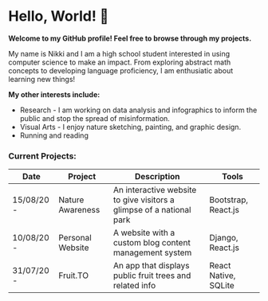 # Hello, World! :wave: 
**Welcome to my GitHub profile! Feel free to browse through my projects.** 

My name is Nikki and I am a high school student interested in using computer science to make an impact. From exploring abstract math concepts to developing language proficiency, I am enthusiatic about learning new things!  

**My other interests include:**
- Research - I am working on data analysis and infographics to inform the public and stop the spread of misinformation. 
- Visual Arts - I enjoy nature sketching, painting, and graphic design.
- Running and reading
### Current Projects:
| Date  | Project | Description | Tools |
| ------------- | ------------ | ------------- | ------------- |
| 15/08/20 - | Nature Awareness  | An interactive website to give visitors a glimpse of a national park | Bootstrap, React.js |
| 10/08/20 - | Personal Website | A website with a custom blog content management system | Django, React.js |
| 31/07/20 - | Fruit.TO | An app that displays public fruit trees and related info | React Native, SQLite | 
